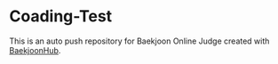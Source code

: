# Coading-Test
This is an auto push repository for Baekjoon Online Judge created with [BaekjoonHub](https://github.com/BaekjoonHub/BaekjoonHub).
